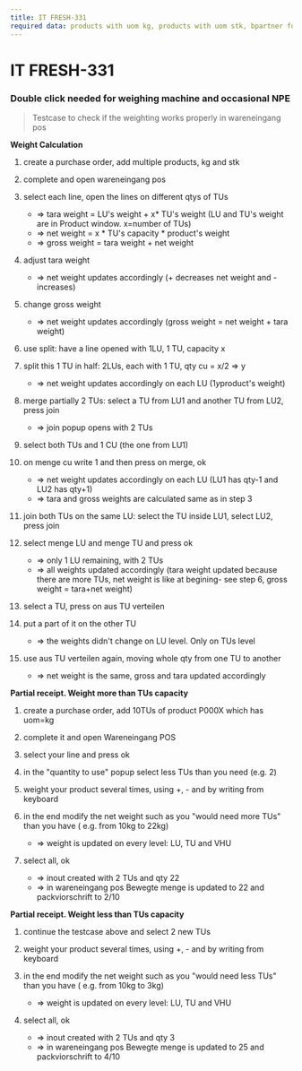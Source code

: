 ```yaml
---
title: IT FRESH-331
required data: products with uom kg, products with uom stk, bpartner for purchase
---
```


# IT FRESH-331
### Double click needed for weighing machine and occasional NPE
> Testcase to check if the weighting works properly in wareneingang pos

**Weight Calculation**
1. create a purchase order, add multiple products, kg and stk

2. complete and open wareneingang pos 

3. select each line, open the lines on different qtys of TUs
    * => tara weight = LU's weight + x* TU's weight (LU and TU's weight are in Product window. x=number of TUs)
    * => net weight = x * TU's capacity * product's weight 
    * => gross weight = tara weight + net weight 	

4. adjust tara weight
    * => net weight updates accordingly (+ decreases net weight and - increases)

5. change gross weight
    * => net weight updates accordingly (gross weight = net weight + tara weight) 	

6. use split: have a line opened with 1LU, 1 TU, capacity x 

7. split this 1 TU in half: 2LUs, each with 1 TU, qty cu = x/2 => y
    * => net weight updates accordingly on each LU (1*y*product's weight)

8. merge partially 2 TUs: select a TU from LU1 and another TU from LU2, press join
    * => join popup opens with 2 TUs

9. select both TUs and 1 CU (the one from LU1)

10. on menge cu write 1 and then press on merge, ok
    * => net weight updates accordingly on each LU (LU1 has qty-1 and LU2 has qty+1)
	* => tara and gross weights are calculated same as in step 3

11. join both TUs on the same LU: select the TU inside LU1, select LU2, press join

12. select menge LU and menge TU and press ok
    * => only 1 LU remaining, with 2 TUs
	* => all weights updated accordingly (tara weight updated because there are more TUs, net weight is like at begining- see step 6, gross weight = tara+net weight)

13. select a TU, press on aus TU verteilen

14. put a part of it on the other TU 
    * => the weights didn't change on LU level. Only on TUs level

15. use aus TU verteilen again, moving whole qty from one TU to another
    * => net weight is the same, gross and tara updated accordingly

**Partial receipt. Weight more than TUs capacity**

1. create a purchase order, add 10TUs of product P000X which has uom=kg

2. complete it and open Wareneingang POS  

3. select your line and press ok

4. in the "quantity to use" popup select less TUs than you need (e.g. 2)

5. weight your product several times, using +, - and by writing from keyboard

6. in the end modify the net weight such as you "would need more TUs" than you have ( e.g. from 10kg to 22kg)
    * => weight is updated on every level: LU, TU and VHU

7. select all, ok 
    * => inout created with 2 TUs and qty 22
	* => in wareneingang pos Bewegte menge is updated to 22 and packviorschrift to 2/10
	
**Partial receipt. Weight less than TUs capacity**

1. continue the testcase above and select 2 new TUs

2. weight your product several times, using +, - and by writing from keyboard

3. in the end modify the net weight such as you "would need less TUs" than you have ( e.g. from 10kg to 3kg)
    * => weight is updated on every level: LU, TU and VHU

4. select all, ok 
    * => inout created with 2 TUs and qty 3
	* => in wareneingang pos Bewegte menge is updated to 25 and packviorschrift to 4/10

